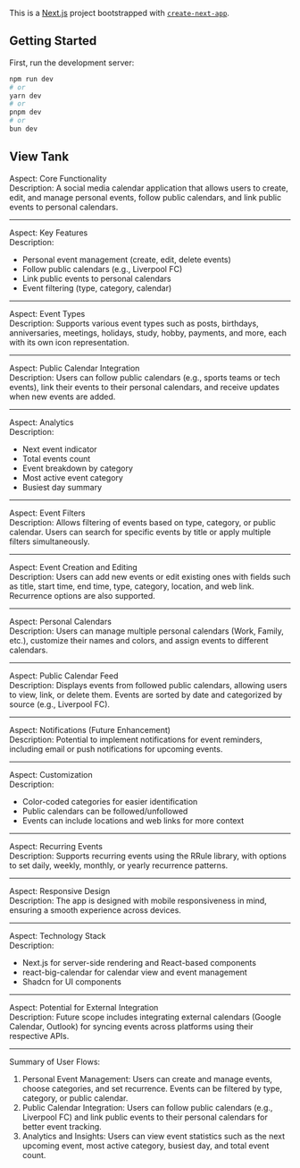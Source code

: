 This is a [Next.js](https://nextjs.org) project bootstrapped with [`create-next-app`](https://nextjs.org/docs/app/api-reference/cli/create-next-app).

## Getting Started

First, run the development server:

```bash
npm run dev
# or
yarn dev
# or
pnpm dev
# or
bun dev
```

## View Tank

Aspect: Core Functionality  
Description: A social media calendar application that allows users to create, edit, and manage personal events, follow public calendars, and link public events to personal calendars.

---

Aspect: Key Features  
Description:
- Personal event management (create, edit, delete events)  
- Follow public calendars (e.g., Liverpool FC)  
- Link public events to personal calendars  
- Event filtering (type, category, calendar)  

---

Aspect: Event Types  
Description: Supports various event types such as posts, birthdays, anniversaries, meetings, holidays, study, hobby, payments, and more, each with its own icon representation.

---

Aspect: Public Calendar Integration  
Description: Users can follow public calendars (e.g., sports teams or tech events), link their events to their personal calendars, and receive updates when new events are added.

---

Aspect: Analytics  
Description:
- Next event indicator  
- Total events count  
- Event breakdown by category  
- Most active event category  
- Busiest day summary  

---

Aspect: Event Filters  
Description: Allows filtering of events based on type, category, or public calendar. Users can search for specific events by title or apply multiple filters simultaneously.

---

Aspect: Event Creation and Editing  
Description: Users can add new events or edit existing ones with fields such as title, start time, end time, type, category, location, and web link. Recurrence options are also supported.

---

Aspect: Personal Calendars  
Description: Users can manage multiple personal calendars (Work, Family, etc.), customize their names and colors, and assign events to different calendars.

---

Aspect: Public Calendar Feed  
Description: Displays events from followed public calendars, allowing users to view, link, or delete them. Events are sorted by date and categorized by source (e.g., Liverpool FC).

---

Aspect: Notifications (Future Enhancement)  
Description: Potential to implement notifications for event reminders, including email or push notifications for upcoming events.

---

Aspect: Customization  
Description:
- Color-coded categories for easier identification  
- Public calendars can be followed/unfollowed  
- Events can include locations and web links for more context  

---

Aspect: Recurring Events  
Description: Supports recurring events using the RRule library, with options to set daily, weekly, monthly, or yearly recurrence patterns.

---

Aspect: Responsive Design  
Description: The app is designed with mobile responsiveness in mind, ensuring a smooth experience across devices.

---

Aspect: Technology Stack  
Description:
- Next.js for server-side rendering and React-based components  
- react-big-calendar for calendar view and event management  
- Shadcn for UI components  

---

Aspect: Potential for External Integration  
Description: Future scope includes integrating external calendars (Google Calendar, Outlook) for syncing events across platforms using their respective APIs.

---

Summary of User Flows:
1. Personal Event Management: Users can create and manage events, choose categories, and set recurrence. Events can be filtered by type, category, or public calendar.
2. Public Calendar Integration: Users can follow public calendars (e.g., Liverpool FC) and link public events to their personal calendars for better event tracking.
3. Analytics and Insights: Users can view event statistics such as the next upcoming event, most active category, busiest day, and total event count.
